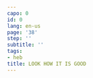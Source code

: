 ```yaml
---
capo: 0
id: 0
lang: en-us
page: '38'
step: ''
subtitle: ''
tags:
- heb
title: LOOK HOW IT IS GOOD
---
```


